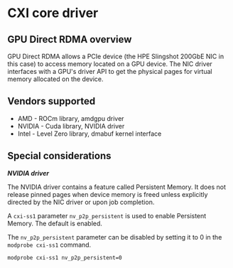# CXI core driver

## GPU Direct RDMA overview

GPU Direct RDMA allows a PCIe device (the HPE Slingshot 200GbE NIC in this case) to access memory located on a GPU device. The NIC driver interfaces with a GPU's driver API to get the physical pages for virtual memory allocated on the device.

## Vendors supported

- AMD - ROCm library, amdgpu driver
- NVIDIA - Cuda library, NVIDIA driver
- Intel - Level Zero library, dmabuf kernel interface

## Special considerations

___NVIDIA driver___

The NVIDIA driver contains a feature called Persistent Memory. It does not release pinned pages when device memory is freed unless explicitly directed by the NIC driver or upon job completion.

A `cxi-ss1` parameter `nv_p2p_persistent` is used to enable Persistent Memory. The default is enabled.

The `nv_p2p_persistent` parameter can be disabled by setting it to 0 in the `modprobe cxi-ss1` command.

`modprobe cxi-ss1 nv_p2p_persistent=0`
